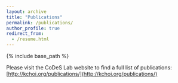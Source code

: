 ```yaml
---
layout: archive
title: "Publications"
permalink: /publications/
author_profile: true
redirect_from:
  - /resume.html
---
```


{% include base_path %}

Please visit the CoDeS Lab website to find a full list of publications:
[http://kchoi.org/publications/](http://kchoi.org/publications/)
